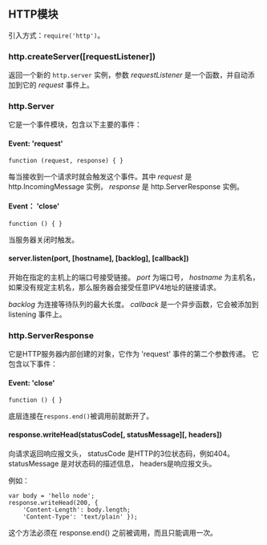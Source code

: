 ## HTTP模块 ##

引入方式：`require('http')`。

### http.createServer([requestListener]) ###

返回一个新的 `http.server` 实例，参数 *requestListener* 是一个函数，并自动添加到它的 *request* 事件上。

### http.Server ###

它是一个事件模块，包含以下主要的事件：

#### Event: 'request' ####

    function (request, response) { }

每当接收到一个请求时就会触发这个事件。其中 *request* 是 http.IncomingMessage 实例， *response* 是 http.ServerResponse 实例。

#### Event： 'close' ####
    
    function () { }

当服务器关闭时触发。

#### server.listen(port, [hostname], [backlog], [callback]) ####

开始在指定的主机上的端口号接受链接。 *port* 为端口号， *hostname* 为主机名，如果没有规定主机名，那么服务器会接受任意IPV4地址的链接请求。

*backlog* 为连接等待队列的最大长度。 *callback* 是一个异步函数，它会被添加到listening 事件上。

### http.ServerResponse ###

它是HTTP服务器内部创建的对象，它作为 'request' 事件的第二个参数传递。 它包含以下事件：

#### Event: 'close' ####

	function () { }

底层连接在`respons.end()`被调用前就断开了。

#### response.writeHead(statusCode[, statusMessage][, headers]) ####

向请求返回响应报文头， statusCode 是HTTP的3位状态码，例如404。 statusMessage 是对状态码的描述信息， headers是响应报文头。

例如： 

	var body = 'hello node';
    response.writeHead(200, {
		'Content-Length': body.length;
		'Content-Type': 'text/plain' });

这个方法必须在 response.end() 之前被调用，而且只能调用一次。